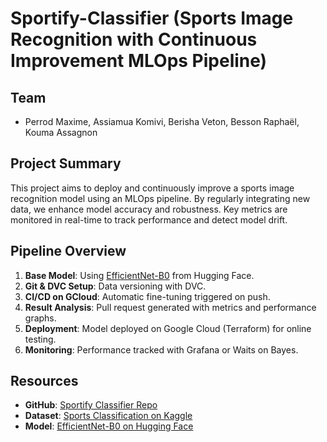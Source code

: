 # Sportify-Classifier (Sports Image Recognition with Continuous Improvement MLOps Pipeline)

## Team

- Perrod Maxime, Assiamua Komivi, Berisha Veton, Besson Raphaël, Kouma Assagnon

## Project Summary

This project aims to deploy and continuously improve a sports image recognition model using an MLOps pipeline. By regularly integrating new data, we enhance model accuracy and robustness. Key metrics are monitored in real-time to track performance and detect model drift.

## Pipeline Overview

1. **Base Model**: Using [EfficientNet-B0](https://huggingface.co/google/efficientnet-b0) from Hugging Face.
2. **Git & DVC Setup**: Data versioning with DVC.
3. **CI/CD on GCloud**: Automatic fine-tuning triggered on push.
4. **Result Analysis**: Pull request generated with metrics and performance graphs.
5. **Deployment**: Model deployed on Google Cloud (Terraform) for online testing.
6. **Monitoring**: Performance tracked with Grafana or Waits on Bayes.

## Resources

- **GitHub**: [Sportify Classifier Repo](https://github.com/TWAAXOne/Sportify-Classifier)
- **Dataset**: [Sports Classification on Kaggle](https://www.kaggle.com/datasets/gpiosenka/sports-classification)
- **Model**: [EfficientNet-B0 on Hugging Face](https://huggingface.co/google/efficientnet-b0)
